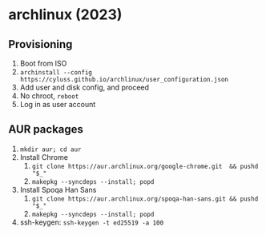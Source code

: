 # archlinux (2023)

## Provisioning
1. Boot from ISO
2. `archinstall --config https://cyluss.github.io/archlinux/user_configuration.json`
3. Add user and disk config, and proceed
4. No chroot, `reboot`
5. Log in as user account

## AUR packages
1. `mkdir aur; cd aur`
2. Install Chrome
    1. `git clone https://aur.archlinux.org/google-chrome.git  && pushd "$_"`
    2. `makepkg --syncdeps --install; popd`
2. Install Spoqa Han Sans
    1. `git clone https://aur.archlinux.org/spoqa-han-sans.git && pushd "$_"`
    2. `makepkg --syncdeps --install; popd`
3. ssh-keygen: `ssh-keygen -t ed25519 -a 100`
